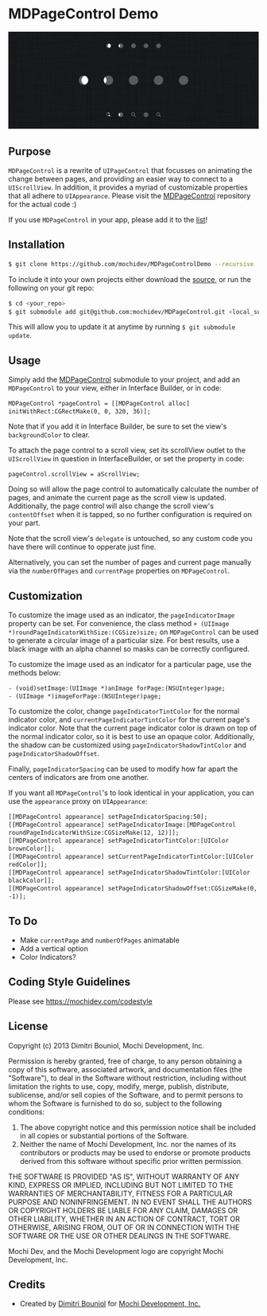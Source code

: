 MDPageControl Demo
==================

![Screenshot](https://github.com/mochidev/MDPageControlDemo/raw/master/Artwork/Screenshot.png)

Purpose
-------

`MDPageControl` is a rewrite of `UIPageControl` that focusses on animating the
change between pages, and providing an easier way to connect to a `UIScrollView`.
In addition, it provides a myriad of customizable properties that all adhere
to `UIAppearance`. Please visit the [MDPageControl](https://github.com/mochidev/MDPageControl)
repository for the actual code :)

If you use `MDPageControl` in your app, please add it to the
[list](https://github.com/mochidev/MDPageControlDemo/wiki/Apps-That-Use-MDPageControl)!

Installation
------------

```bash
$ git clone https://github.com/mochidev/MDPageControlDemo --recursive
```

To include it into your own projects either download the
[source](https://github.com/mochidev/MDPageControl), or run the following
on your git repo:

```bash
$ cd <your_repo>
$ git submodule add git@github.com:mochidev/MDPageControl.git <local_subpath>
```

This will allow you to update it at anytime by running `$ git submodule update`.

Usage
-----

Simply add the
[MDPageControl](https://github.com/mochidev/MDPageControl) submodule to
your project, and add an `MDPageControl` to your view, either in Interface Builder,
or in code:

```obj-c
MDPageControl *pageControl = [[MDPageControl alloc] initWithRect:CGRectMake(0, 0, 320, 36)];
```

Note that if you add it in Interface Builder, be sure to set the view's
`backgroundColor` to clear.

To attach the page control to a scroll view, set its scrollView outlet to
the `UIScrollView` in question in InterfaceBuilder, or set the property in code:

```obj-c
pageControl.scrollView = aScrollView;
```

Doing so will allow the page control to automatically calculate the number of
pages, and animate the current page as the scroll view is updated. Additionally,
the page control will also change the scroll view's `contentOffset` when it is
tapped, so no further configuration is required on your part.

Note that the scroll view's `delegate` is untouched, so any custom code you
have there will continue to opperate just fine.

Alternatively, you can set the number of pages and current page manually via
the `numberOfPages` and `currentPage` properties on `MDPageControl`.

Customization
-------------

To customize the image used as an indicator, the `pageIndicatorImage` property can be set. For convenience, the class method `+ (UIImage *)roundPageIndicatorWithSize:(CGSize)size;` on `MDPageControl` can be used to generate a circular image of a particular size. For best results, use a black image with an alpha channel so masks can be correctly configured.

To customize the image used as an indicator for a particular page, use the methods below:

```obj-c
- (void)setImage:(UIImage *)anImage forPage:(NSUInteger)page;
- (UIImage *)imageForPage:(NSUInteger)page;
```

To customize the color, change `pageIndicatorTintColor` for the normal indicator
color, and `currentPageIndicatorTintColor` for the current page's indicator color.
Note that the current page indicator color is drawn on top of the normal indicator
color, so it is best to use an opaque color. Additionally, the shadow can be
customized using `pageIndicatorShadowTintColor` and `pageIndicatorShadowOffset`.

Finally, `pageIndicatorSpacing` can be used to modify how far apart the centers
of indicators are from one another.

If you want all `MDPageControl`'s to look identical in your application, you can
use the `appearance` proxy on `UIAppearance`:

```obj-c
[[MDPageControl appearance] setPageIndicatorSpacing:50];
[[MDPageControl appearance] setPageIndicatorImage:[MDPageControl roundPageIndicatorWithSize:CGSizeMake(12, 12)]];
[[MDPageControl appearance] setPageIndicatorTintColor:[UIColor brownColor]];
[[MDPageControl appearance] setCurrentPageIndicatorTintColor:[UIColor redColor]];
[[MDPageControl appearance] setPageIndicatorShadowTintColor:[UIColor blackColor]];
[[MDPageControl appearance] setPageIndicatorShadowOffset:CGSizeMake(0, -1)];
```

To Do
-----

- Make `currentPage` and `numberOfPages` animatable
- Add a vertical option
- Color Indicators?

Coding Style Guidelines
-----------------------

Please see https://mochidev.com/codestyle

License
-------

Copyright (c) 2013 Dimitri Bouniol, Mochi Development, Inc.

Permission is hereby granted, free of charge, to any person obtaining a copy
of this software, associated artwork, and documentation files (the "Software"),
to deal in the Software without restriction, including without limitation the
rights to use, copy, modify, merge, publish, distribute, sublicense, and/or
sell copies of the Software, and to permit persons to whom the Software is
furnished to do so, subject to the following conditions:

1. The above copyright notice and this permission notice shall be included in
   all copies or substantial portions of the Software.
2. Neither the name of Mochi Development, Inc. nor the names of its
   contributors or products may be used to endorse or promote products
   derived from this software without specific prior written permission.

THE SOFTWARE IS PROVIDED "AS IS", WITHOUT WARRANTY OF ANY KIND, EXPRESS OR
IMPLIED, INCLUDING BUT NOT LIMITED TO THE WARRANTIES OF MERCHANTABILITY,
FITNESS FOR A PARTICULAR PURPOSE AND NONINFRINGEMENT. IN NO EVENT SHALL THE
AUTHORS OR COPYRIGHT HOLDERS BE LIABLE FOR ANY CLAIM, DAMAGES OR OTHER
LIABILITY, WHETHER IN AN ACTION OF CONTRACT, TORT OR OTHERWISE, ARISING FROM,
OUT OF OR IN CONNECTION WITH THE SOFTWARE OR THE USE OR OTHER DEALINGS IN
THE SOFTWARE.

Mochi Dev, and the Mochi Development logo are copyright Mochi Development, Inc.

Credits
-------

- Created by [Dimitri Bouniol](http://twitter.com/dimitribouniol) for [Mochi Development, Inc.](http://mochidev.com/)

